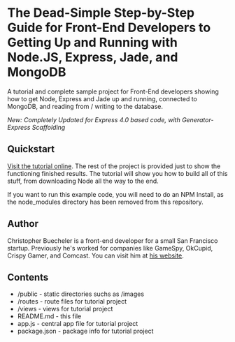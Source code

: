 # The Dead-Simple Step-by-Step Guide for Front-End Developers to Getting Up and Running with Node.JS, Express, Jade, and MongoDB

A tutorial and complete sample project for Front-End developers showing how to get Node, Express and Jade up and running, connected to MongoDB, and reading from / writing to the database.

*New: Completely Updated for Express 4.0 based code, with Generator-Express Scaffolding*

## Quickstart

[Visit the tutorial online](http://cwbuecheler.com/web/tutorials/2013/node-express-mongo/). The rest of the project is provided just to show the functioning finished results. The tutorial will show you how to build all of this stuff, from downloading Node all the way to the end.

If you want to run this example code, you will need to do an NPM Install, as the node_modules directory has been removed from this repository.


## Author

Christopher Buecheler is a front-end developer for a small San Francisco startup. Previously he's worked for companies like GameSpy, OkCupid, Crispy Gamer, and Comcast. You can visit him at [his website](http://cwbuecheler.com).


## Contents

* /public - static directories suchs as /images
* /routes - route files for tutorial project
* /views - views for tutorial project
* README.md - this file
* app.js - central app file for tutorial project
* package.json - package info for tutorial project
